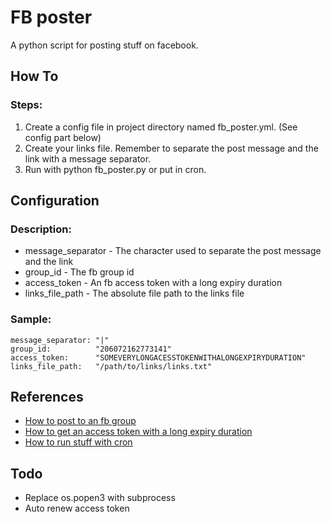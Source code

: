 FB poster
=========

A python script for posting stuff on facebook.

How To
------

### Steps:

1. Create a config file in project directory named fb_poster.yml. (See config part below)
2. Create your links file. Remember to separate the post message and the link with a message separator.
3. Run with python fb_poster.py or put in cron.

Configuration
-------------

### Description:

* message_separator - The character used to separate the post message and the link
* group_id          - The fb group id
* access_token      - An fb access token with a long expiry duration
* links_file_path   - The absolute file path to the links file

### Sample:

    message_separator: "|"
    group_id:          "206072162773141"
    access_token:      "SOMEVERYLONGACESSTOKENWITHALONGEXPIRYDURATION"
    links_file_path:   "/path/to/links/links.txt"

References
----------

* [How to post to an fb group](http://developers.facebook.com/docs/reference/api/group/)
* [How to get an access token with a long expiry duration](http://developers.facebook.com/docs/reference/api/group/)
* [How to run stuff with cron](https://help.ubuntu.com/community/CronHowto)

Todo
----

* Replace os.popen3 with subprocess
* Auto renew access token

